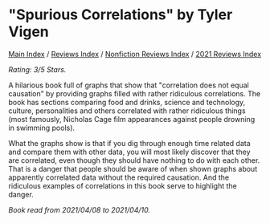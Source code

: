 # "Spurious Correlations" by Tyler Vigen

[Main Index](../../../README.md) / [Reviews Index](../../README.md) / [Nonfiction Reviews Index](../README.md) / [2021 Reviews Index](README.md)

*Rating: 3/5 Stars.*

A hilarious book full of graphs that show that "correlation does not equal causation" by providing graphs filled with rather ridiculous correlations. The book has sections comparing food and drinks, science and technology, culture, personalities and others correlated with rather ridiculous things (most famously, Nicholas Cage film appearances against people drowning in swimming pools).

What the graphs show is that if you dig through enough time related data and compare them with other data, you will most likely discover that they are correlated, even though they should have nothing to do with each other. That is a danger that people should be aware of when shown graphs about apparently correlated data without the required causation. And the ridiculous examples of correlations in this book serve to highlight the danger.

*Book read from 2021/04/08 to 2021/04/10.*
